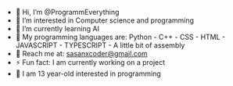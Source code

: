 - 👋 Hi, I’m @ProgrammEverything
- 👀 I’m interested in Computer science and programming
- 🌱 I’m currently learning AI
- 🐍 My programming languages are: Python - C++ - CSS - HTML - JAVASCRIPT - TYPESCRIPT - A little bit of assembly
- 📖 Reach me at: sasanxcoder@gmail.com
- ⚡ Fun fact: I am currently working on a project
- 🧾 I am 13 year-old interested in programming
<!---
ProgrammEverything/ProgrammEverything is a ✨ special ✨ repository because its `README.md` (this file) appears on your GitHub profile.
You can click the Preview link to take a look at your changes.
--->
